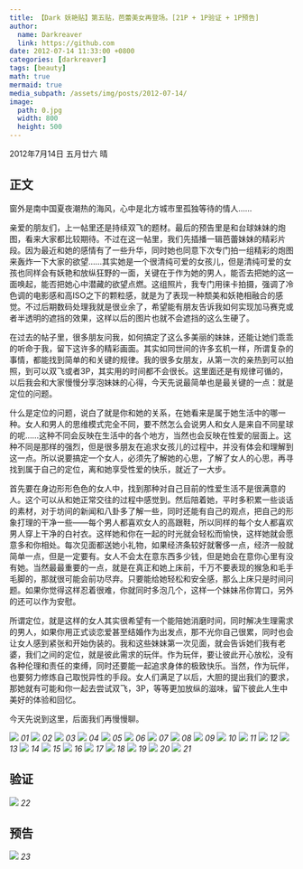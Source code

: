 ```yaml
---
title: 【Dark 妖艳贴】第五贴，芭蕾美女再登场。[21P + 1P验证 + 1P预告]
author:
  name: Darkreaver
  link: https://github.com
date: 2012-07-14 11:33:00 +0800
categories: [darkreaver]
tags: [beauty]
math: true
mermaid: true
media_subpath: /assets/img/posts/2012-07-14/
image:
  path: 0.jpg
  width: 800
  height: 500
---
```


2012年7月14日  五月廿六  晴

## 正文

窗外是南中国夏夜潮热的海风，心中是北方城市里孤独等待的情人……

亲爱的朋友们，上一帖里还是持续双飞的题材。最后的预告里是和台球妹妹的炮图，看来大家都比较期待。不过在这一帖里，我们先插播一辑芭蕾妹妹的精彩片段。因为最近和她的感情有了一些升华，同时她也同意下次专门拍一组精彩的炮图来轰炸一下大家的欲望……其实她是一个很清纯可爱的女孩儿，但是清纯可爱的女孩也同样会有妖艳和放纵狂野的一面，关键在于作为她的男人，能否去把她的这一面唤起，能否把她心中潜藏的欲望点燃。这组照片，我专门用徕卡拍摄，强调了冷色调的电影感和高ISO之下的颗粒感，就是为了表现一种颓美和妖艳相融合的感觉。不过后期数码处理我就是很业余了，希望能有朋友告诉我如何实现加马赛克或者半透明的遮挡的效果，这样以后的图片也就不会遮挡的这么生硬了。

在过去的帖子里，很多朋友问我，如何搞定了这么多美丽的妹妹，还能让她们乖乖的听命于我，留下这许多的精彩画面。其实如同世间的许多玄机一样，所谓复杂的事情，都能找到简单的和关键的规律。我的很多女朋友，从第一次的亲热到可以拍照，到可以双飞或者3P，其实用的时间都不会很长。这里面还是有规律可循的，以后我会和大家慢慢分享泡妹妹的心得，今天先说最简单也是最关键的一点：就是定位的问题。

什么是定位的问题，说白了就是你和她的关系，在她看来是属于她生活中的哪一种。女人和男人的思维模式完全不同，要不然怎么会说男人和女人是来自不同星球的呢……这种不同会反映在生活中的各个地方，当然也会反映在性爱的层面上。这种不同是那样的强烈，但是很多朋友在追求女孩儿的过程中，并没有体会和理解到这一点。所以说要搞定一个女人，必须先了解她的心思，了解了女人的心思，再寻找到属于自己的定位，离和她享受性爱的快乐，就近了一大步。

首先要在身边形形色色的女人中，找到那种对自己目前的性爱生活不是很满意的人。这个可以从和她正常交往的过程中感觉到。然后陪着她，平时多积累一些谈话的素材，对于坊间的新闻和八卦多了解一些，同时还能有自己的观点，把自己的形象打理的干净一些——每个男人都喜欢女人的高跟鞋，所以同样的每个女人都喜欢男人穿上干净的白衬衣。这样她和你在一起的时光就会轻松而愉快，这样她就会愿意多和你相处。每次见面都送她小礼物，如果经济条较好就奢侈一点，经济一般就简单一点，但是一定要有。女人不会太在意东西多少钱，但是她会在意你心里有没有她。当然最最重要的一点，就是在真正和她上床前，千万不要表现的猴急和毛手毛脚的，那就很可能会前功尽弃。只要能给她轻松和安全感，那么上床只是时间问题。如果你觉得这样忍着很难，你就同时多泡几个，这样一个妹妹吊你胃口，另外的还可以作为安慰。

所谓定位，就是这样的女人其实很希望有一个能陪她消磨时间，同时解决生理需求的男人，如果你用正式谈恋爱甚至结婚作为出发点，那不光你自己很累，同时也会让女人感到紧张和开始伪装的。我和这些妹妹第一次见面，就会告诉她们我有老婆，我们之间的定位，就是彼此需求的玩伴。作为玩伴，要让彼此开心放松，没有各种伦理和责任的束缚，同时还要能一起追求身体的极致快乐。当然，作为玩伴，也要努力修炼自己取悦异性的手段。女人们满足了以后，大胆的提出我们的要求，那她就有可能和你一起去尝试双飞，3P，等等更加放纵的滋味，留下彼此人生中美好的体验和回忆。

今天先说到这里，后面我们再慢慢聊。

![](1.jpg)
_01_
![](2.jpg)
_02_
![](3.jpg)
_03_
![](4.jpg)
_04_
![](5.jpg)
_05_
![](6.jpg)
_06_
![](7.jpg)
_07_
![](8.jpg)
_08_
![](9.jpg)
_09_
![](10.jpg)
_10_
![](11.jpg)
_11_
![](12.jpg)
_12_
![](13.jpg)
_13_
![](14.jpg)
_14_
![](15.jpg)
_15_
![](16.jpg)
_16_
![](17.jpg)
_17_
![](18.jpg)
_18_
![](19.jpg)
_19_
![](20.jpg)
_20_
![](21.jpg)
_21_

## 验证

![](22.jpg)
_22_


## 预告

![](23.jpg)
_23_


